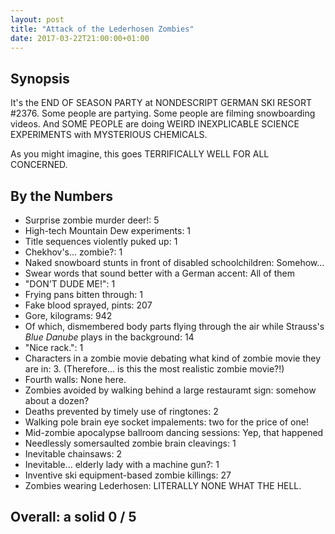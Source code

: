 ```yaml
---
layout: post
title: "Attack of the Lederhosen Zombies"
date: 2017-03-22T21:00:00+01:00
---
```


## Synopsis

It's the END OF SEASON PARTY at NONDESCRIPT GERMAN SKI RESORT #2376. Some people are partying. Some people are filming snowboarding videos. And SOME PEOPLE are doing WEIRD INEXPLICABLE SCIENCE EXPERIMENTS with MYSTERIOUS CHEMICALS.

As you might imagine, this goes TERRIFICALLY WELL FOR ALL CONCERNED.

## By the Numbers

* Surprise zombie murder deer!: 5
* High-tech Mountain Dew experiments: 1
* Title sequences violently puked up: 1
* Chekhov's... zombie?: 1
* Naked snowboard stunts in front of disabled schoolchildren: Somehow...
* Swear words that sound better with a German accent: All of them
* "DON'T DUDE ME!": 1
* Frying pans bitten through: 1
* Fake blood sprayed, pints: 207
* Gore, kilograms: 942
* Of which, dismembered body parts flying through the air while Strauss's *Blue Danube* plays in the background: 14
* "Nice rack.": 1
* Characters in a zombie movie debating what kind of zombie movie they are in: 3. (Therefore... is this the most realistic zombie movie?!)
* Fourth walls: None here.
* Zombies avoided by walking behind a large restauramt sign: somehow about a dozen?
* Deaths prevented by timely use of ringtones: 2
* Walking pole brain eye socket impalements: two for the price of one!
* Mid-zombie apocalypse ballroom dancing sessions: Yep, that happened
* Needlessly somersaulted zombie brain cleavings: 1
* Inevitable chainsaws: 2
* Inevitable... elderly lady with a machine gun?: 1
* Inventive ski equipment-based zombie killings: 27
* Zombies wearing Lederhosen: LITERALLY NONE WHAT THE HELL.

## Overall: a solid 0 / 5
